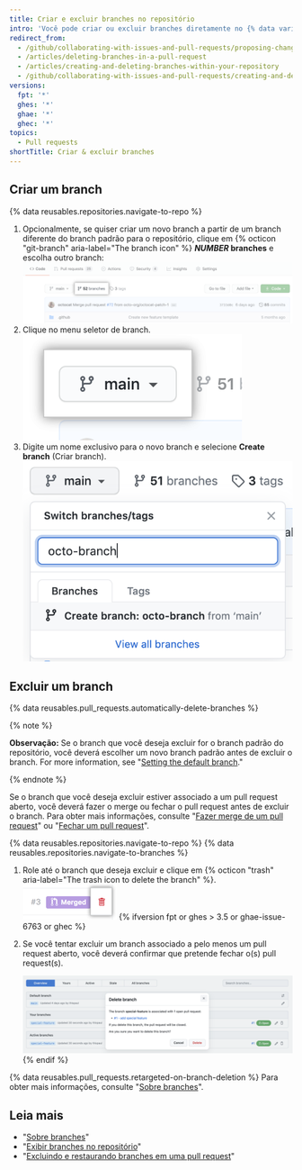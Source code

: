 ```yaml
---
title: Criar e excluir branches no repositório
intro: 'Você pode criar ou excluir branches diretamente no {% data variables.product.product_name %}.'
redirect_from:
  - /github/collaborating-with-issues-and-pull-requests/proposing-changes-to-your-work-with-pull-requests/creating-and-deleting-branches-within-your-repository
  - /articles/deleting-branches-in-a-pull-request
  - /articles/creating-and-deleting-branches-within-your-repository
  - /github/collaborating-with-issues-and-pull-requests/creating-and-deleting-branches-within-your-repository
versions:
  fpt: '*'
  ghes: '*'
  ghae: '*'
  ghec: '*'
topics:
  - Pull requests
shortTitle: Criar & excluir branches
---
```


## Criar um branch

{% data reusables.repositories.navigate-to-repo %}

1. Opcionalmente, se quiser criar um novo branch a partir de um branch diferente do branch padrão para o repositório, clique em {% octicon "git-branch" aria-label="The branch icon" %} **<em>NUMBER</em> branches** e escolha outro branch: ![Link de branches numa página de visão geral](/assets/images/help/branches/branches-link.png)
1. Clique no menu seletor de branch. ![menu seletor de branch](/assets/images/help/branch/branch-selection-dropdown.png)
1. Digite um nome exclusivo para o novo branch e selecione **Create branch** (Criar branch). ![caixa de texto de criação de branch](/assets/images/help/branch/branch-creation-text-box.png)

## Excluir um branch

{% data reusables.pull_requests.automatically-delete-branches %}

{% note %}

**Observação:** Se o branch que você deseja excluir for o branch padrão do repositório, você deverá escolher um novo branch padrão antes de excluir o branch. For more information, see "[Setting the default branch](/github/administering-a-repository/setting-the-default-branch)."

{% endnote %}

Se o branch que você deseja excluir estiver associado a um pull request aberto, você deverá fazer o merge ou fechar o pull request antes de excluir o branch. Para obter mais informações, consulte "[Fazer merge de um pull request](/pull-requests/collaborating-with-pull-requests/incorporating-changes-from-a-pull-request/merging-a-pull-request)" ou "[Fechar um pull request](/pull-requests/collaborating-with-pull-requests/incorporating-changes-from-a-pull-request/closing-a-pull-request)".

{% data reusables.repositories.navigate-to-repo %}
{% data reusables.repositories.navigate-to-branches %}
1. Role até o branch que deseja excluir e clique em {% octicon "trash" aria-label="The trash icon to delete the branch" %}. ![delete the branch](/assets/images/help/branches/branches-delete.png) {% ifversion fpt or ghes > 3.5 or ghae-issue-6763 or ghec %}
1. Se você tentar excluir um branch associado a pelo menos um pull request aberto, você deverá confirmar que pretende fechar o(s) pull request(s).

   ![Confirme a exclusão de um branch](/assets/images/help/branches/confirm-deleting-branch.png){% endif %}

{% data reusables.pull_requests.retargeted-on-branch-deletion %}
Para obter mais informações, consulte "[Sobre branches](/github/collaborating-with-issues-and-pull-requests/about-branches#working-with-branches)".

## Leia mais

- "[Sobre branches](/pull-requests/collaborating-with-pull-requests/proposing-changes-to-your-work-with-pull-requests/about-branches)"
- "[Exibir branches no repositório](/github/administering-a-repository/viewing-branches-in-your-repository)"
- "[Excluindo e restaurando branches em uma pull request](/github/administering-a-repository/deleting-and-restoring-branches-in-a-pull-request)"
